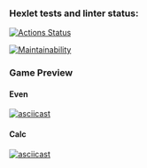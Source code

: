 ### Hexlet tests and linter status:

[![Actions Status](https://github.com/Segodnya/php-project-45/actions/workflows/hexlet-check.yml/badge.svg)](https://github.com/Segodnya/php-project-45/actions)

[![Maintainability](https://api.codeclimate.com/v1/badges/4388e7a7cb5a527c20b6/maintainability)](https://codeclimate.com/github/Segodnya/php-project-45/maintainability)

### Game Preview

#### Even

[![asciicast](https://asciinema.org/a/671779.svg)](https://asciinema.org/a/671779)

#### Calc

[![asciicast](https://asciinema.org/a/hyI08ZpipgrQoq2KVKoAcV5q2.svg)](https://asciinema.org/a/hyI08ZpipgrQoq2KVKoAcV5q2)
